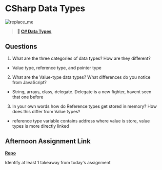 # CSharp Data Types

![replace_me](https://codeworks.blob.core.windows.net/public/assets/img/illustrations/placeholder.svg)

> **📖 [C# Data Types](https://codeworksacademy.com/fs-student-guide/resources/wk10/01-CSharp-Generics)**

## Questions

1. What are the three categories of data types? How are they different?
- Value type, reference type, and pointer type
2. What are the Value-type data types? What differences do you notice from JavaScript?
- String, arrays, class, delegate. Delegate is a new fighter, havent seen that one before
3. In your own words how do Reference types get stored in memory? How does this differ from Value types?
- reference type variable contains address where value is store, value types is more directly linked

## Afternoon Assignment Link

**[Repo](https://github.com/JonahWood/<ASSIGNMENT_REPO>)**

Identify at least 1 takeaway from today's assignment
